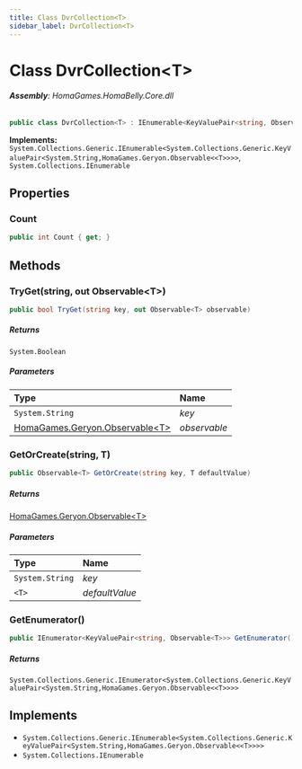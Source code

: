 ```yaml
---
title: Class DvrCollection<T>
sidebar_label: DvrCollection<T>
---
```

# Class DvrCollection&lt;T&gt;


###### **Assembly**: HomaGames.HomaBelly.Core.dll

```csharp title="Declaration"
public class DvrCollection<T> : IEnumerable<KeyValuePair<string, Observable<T>>>, IEnumerable
```
**Implements:**  
`System.Collections.Generic.IEnumerable<System.Collections.Generic.KeyValuePair<System.String,HomaGames.Geryon.Observable<<T>>>>`, `System.Collections.IEnumerable`

## Properties
### Count


```csharp title="Declaration"
public int Count { get; }
```
## Methods
### TryGet(string, out Observable&lt;T&gt;)


```csharp title="Declaration"
public bool TryGet(string key, out Observable<T> observable)
```

##### Returns

`System.Boolean`

##### Parameters

| Type | Name |
|:--- |:--- |
| `System.String` | *key* |
| [HomaGames.Geryon.Observable&lt;T&gt;](../HomaGames.Geryon/Observable`T`) | *observable* |

### GetOrCreate(string, T)


```csharp title="Declaration"
public Observable<T> GetOrCreate(string key, T defaultValue)
```

##### Returns

[HomaGames.Geryon.Observable&lt;T&gt;](../HomaGames.Geryon/Observable`T`)

##### Parameters

| Type | Name |
|:--- |:--- |
| `System.String` | *key* |
| `<T>` | *defaultValue* |

### GetEnumerator()


```csharp title="Declaration"
public IEnumerator<KeyValuePair<string, Observable<T>>> GetEnumerator()
```

##### Returns

`System.Collections.Generic.IEnumerator<System.Collections.Generic.KeyValuePair<System.String,HomaGames.Geryon.Observable<<T>>>>`

## Implements

* `System.Collections.Generic.IEnumerable<System.Collections.Generic.KeyValuePair<System.String,HomaGames.Geryon.Observable<<T>>>>`
* `System.Collections.IEnumerable`
